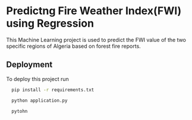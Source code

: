 
# Predictng Fire Weather Index(FWI) using Regression

This Machine Learning project is used to predict the FWI value of the two specific regions of Algeria based on forest fire reports.


## Deployment

To deploy this project run

```bash
  pip install -r requirements.txt
```


```bash
  python application.py
```

```bash
  pytohn
```